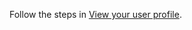 Follow the steps in [View your user profile](/dynamics365/customer-engagement/basics/view-your-user-profile).
